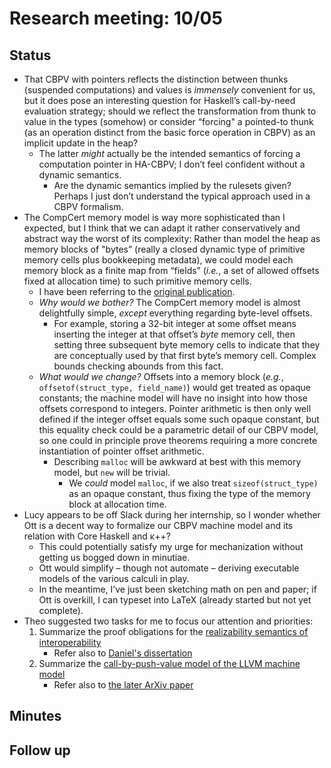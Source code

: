 # Research meeting: 10/05

## Status
* That CBPV with pointers reflects the distinction between thunks (suspended computations) and values is *immensely* convenient for us, but it does pose an interesting question for Haskell’s call-by-need evaluation strategy; should we reflect the transformation from thunk to value in the types (somehow) or consider “forcing" a pointed-to thunk (as an operation distinct from the basic force operation in CBPV) as an implicit update in the heap?
	* The latter *might* actually be the intended semantics of forcing a computation pointer in HA-CBPV; I don’t feel confident without a dynamic semantics.
		* Are the dynamic semantics implied by the rulesets given? Perhaps I just don’t understand the typical approach used in a CBPV formalism.
* The CompCert memory model is way more sophisticated than I expected, but I think that we can adapt it rather conservatively and abstract way the worst of its complexity: Rather than model the heap as memory blocks of "bytes” (really a closed dynamic type of primitive memory cells plus bookkeeping metadata), we could model each memory block as a finite map from “fields” (*i.e.*, a set of allowed offsets fixed at allocation time) to such primitive memory cells.
	* I have been referring to the [original publication](refs/compcert.memory.v1.pdf).
	* *Why would we bother?* The CompCert memory model is almost delightfully simple, *except* everything regarding byte-level offsets.
		* For example, storing a 32-bit integer at some offset means inserting the integer at that offset’s *byte* memory cell, then setting three subsequent byte memory cells to indicate that they are conceptually used by that first byte’s memory cell. Complex bounds checking abounds from this fact.
	* *What would we change?* Offsets into a memory block (*e.g.*, `offsetof(struct_type, field_name)`) would get treated as opaque constants; the machine model will have no insight into how those offsets correspond to integers. Pointer arithmetic is then only well defined if the integer offset equals some such opaque constant, but this equality check could be a parametric detail of our CBPV model, so one could in principle prove theorems requiring a more concrete instantiation of pointer offset arithmetic.
		* Describing `malloc` will be awkward at best with this memory model, but `new` will be trivial.
			* We *could* model `malloc`, if we also treat `sizeof(struct_type)` as an opaque constant, thus fixing the type of the memory block at allocation time.
* Lucy appears to be off Slack during her internship, so I wonder whether Ott is a decent way to formalize our CBPV machine model and its relation with Core Haskell and κ++?
	* This could potentially satisfy my urge for mechanization without getting us bogged down in minutiae.
	* Ott would simplify – though not automate – deriving executable models of the various calculi in play.
	* In the meantime, I’ve just been sketching math on pen and paper; if Ott is overkill, I can typeset into LaTeX (already started but not yet complete).
* Theo suggested two tasks for me to focus our attention and priorities:
    1. Summarize the proof obligations for the [realizability semantics of interoperability](refs/interop.sound.pdf)
        * Refer also to [Daniel's dissertation](refs/interop.realiz.pdf)
    2. Summarize the [call-by-push-value model of the LLVM machine model](refs/cbpv.ssa.pdf)
        * Refer also to [the later ArXiv paper](refs/cbpv.cfg.pdf)
## Minutes

## Follow up


